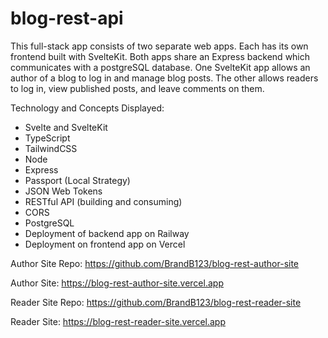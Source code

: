 # blog-rest-api

This full-stack app consists of two separate web apps. Each has its own frontend built with SvelteKit. Both apps share an Express backend which communicates with a postgreSQL database. One SvelteKit app allows an author of a blog to log in and manage blog posts. The other allows readers to log in, view published posts, and leave comments on them.

Technology and Concepts Displayed:
 - Svelte and SvelteKit
 - TypeScript
 - TailwindCSS
 - Node
 - Express
 - Passport (Local Strategy)
 - JSON Web Tokens
 - RESTful API (building and consuming)
 - CORS
 - PostgreSQL
 - Deployment of backend app on Railway
 - Deployment on frontend app on Vercel

 Author Site Repo: https://github.com/BrandB123/blog-rest-author-site

 Author Site: https://blog-rest-author-site.vercel.app

 Reader Site Repo: https://github.com/BrandB123/blog-rest-reader-site

 Reader Site: https://blog-rest-reader-site.vercel.app
